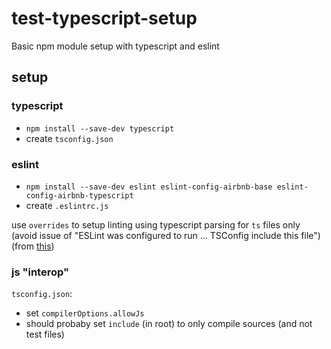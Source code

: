 # test-typescript-setup

Basic npm module setup with typescript and eslint

## setup

### typescript

- `npm install --save-dev typescript`
- create `tsconfig.json`

### eslint

- `npm install --save-dev eslint eslint-config-airbnb-base eslint-config-airbnb-typescript`
- create `.eslintrc.js`

use `overrides` to setup linting using typescript parsing for `ts` files only (avoid issue of "ESLint was
configured to run ... TSConfig include this file") (from [this](https://stackoverflow.com/a/62953719/1016377))

### js "interop"

`tsconfig.json`:
- set `compilerOptions.allowJs`
- should probaby set `include` (in root) to only compile sources (and not test files)
